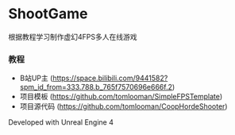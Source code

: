 # ShootGame

根据教程学习制作虚幻4FPS多人在线游戏

### 教程

* B站UP主 (https://space.bilibili.com/9441582?spm_id_from=333.788.b_765f7570696e666f.2)
* 项目模板 (https://github.com/tomlooman/SimpleFPSTemplate)
* 项目源代码 (https://github.com/tomlooman/CoopHordeShooter)

Developed with Unreal Engine 4
